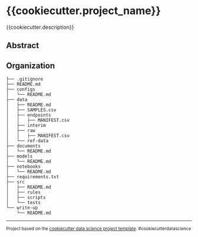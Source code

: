 {{cookiecutter.project_name}}
==============================

{{cookiecutter.description}}

Abstract
-----------

Organization
------------
```
├── .gitignore
├── README.md
├── configs
│   └── README.md
├── data
│   ├── README.md
│   ├── SAMPLES.csv
│   ├── endpoints
│   │   ├── MANIFEST.csv
│   ├── interim
│   ├── raw
│   │   ├── MANIFEST.csv
│   └── ref-data
├── documents
│   └── README.md
├── models
│   └── README.md
├── notebooks
│   └── README.md
├── requirements.txt
├── src
│   ├── README.md
│   ├── rules
│   ├── scripts
│   └── tests
└── write-up
    └── README.md
```
--------

<p><small>Project based on the <a target="_blank" href="https://drivendata.github.io/cookiecutter-data-science/">cookiecutter data science project template</a>. #cookiecutterdatascience</small></p>

